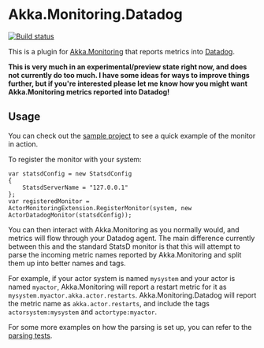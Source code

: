 # Akka.Monitoring.Datadog

[![Build status](https://ci.appveyor.com/api/projects/status/2sgqdmsrpbka330v?svg=true)](https://ci.appveyor.com/project/gshackles/akka-monitoring-datadog)

This is a plugin for [Akka.Monitoring](https://github.com/petabridge/akka-monitoring) that reports metrics into [Datadog](https://datadoghq.com).

**This is very much in an experimental/preview state right now, and does not currently do too much. I have some ideas for ways to improve things further, but if you're interested please let me know how you might want Akka.Monitoring metrics reported into Datadog!**

## Usage

You can check out the [sample project](https://github.com/gshackles/Akka.Monitoring.Datadog/tree/main/samples/Akka.Monitoring.Datadog.Demo) to see a quick example of the monitor in action.

To register the monitor with your system:

```
var statsdConfig = new StatsdConfig
{
    StatsdServerName = "127.0.0.1"
};
var registeredMonitor = ActorMonitoringExtension.RegisterMonitor(system, new ActorDatadogMonitor(statsdConfig));
```

You can then interact with Akka.Monitoring as you normally would, and metrics will flow through your Datadog agent. The main difference currently between this and the standard StatsD monitor is that this will attempt to parse the incoming metric names reported by Akka.Monitoring and split them up into better names and tags.

For example, if your actor system is named `mysystem` and your actor is named `myactor`, Akka.Monitoring will report a restart metric for it as `mysystem.myactor.akka.actor.restarts`. Akka.Monitoring.Datadog will report the metric name as `akka.actor.restarts`, and include the tags `actorsystem:mysystem` and `actortype:myactor`.

For some more examples on how the parsing is set up, you can refer to the [parsing tests](https://github.com/gshackles/Akka.Monitoring.Datadog/blob/main/tests/Akka.Monitoring.Datadog.Tests/ParsingTests.cs).
